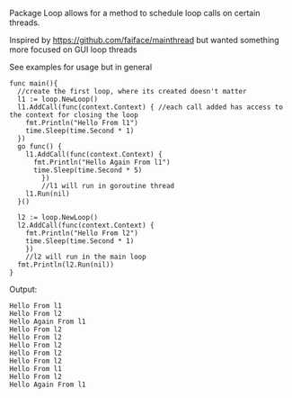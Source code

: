 Package Loop allows for a method to schedule loop calls on certain threads.

Inspired by https://github.com/faiface/mainthread but wanted something more focused on GUI loop threads

See examples for usage but in general

```golang
func main(){
  //create the first loop, where its created doesn't matter
  l1 := loop.NewLoop()
  l1.AddCall(func(context.Context) { //each call added has access to the context for closing the loop
    fmt.Println("Hello From l1")
    time.Sleep(time.Second * 1)
  })
  go func() {
    l1.AddCall(func(context.Context) {
      fmt.Println("Hello Again From l1")
      time.Sleep(time.Second * 5)
        })
        //l1 will run in goroutine thread
    l1.Run(nil)
  }()

  l2 := loop.NewLoop()
  l2.AddCall(func(context.Context) {
    fmt.Println("Hello From l2")
    time.Sleep(time.Second * 1)
    })
    //l2 will run in the main loop
  fmt.Println(l2.Run(nil))
}
```
Output:
```
Hello From l1
Hello From l2
Hello Again From l1
Hello From l2
Hello From l2
Hello From l2
Hello From l2
Hello From l2
Hello From l1
Hello From l2
Hello Again From l1
```
